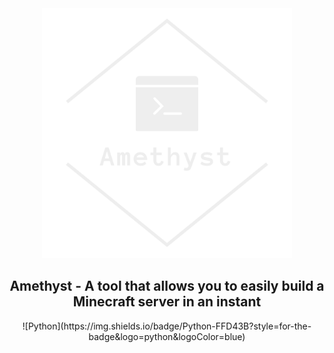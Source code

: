 <div align="center">
  <a href="https://github.com/RuskLabo/Amethyst">
    <img alt="Logo" src="https://github.com/RuskLabo/Amethyst/blob/main/img/logo_transparent.png?raw=true" width="400" height="400">
  </a>
</div>

<h2 align="center">
  Amethyst - A tool that allows you to easily build a Minecraft server in an instant 
</h2>

<div align="center">
![Python](https://img.shields.io/badge/Python-FFD43B?style=for-the-badge&logo=python&logoColor=blue)


</div>